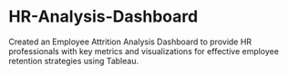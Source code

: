 # HR-Analysis-Dashboard
Created an Employee Attrition Analysis Dashboard to provide HR professionals with key metrics and visualizations for effective employee retention strategies using Tableau.

